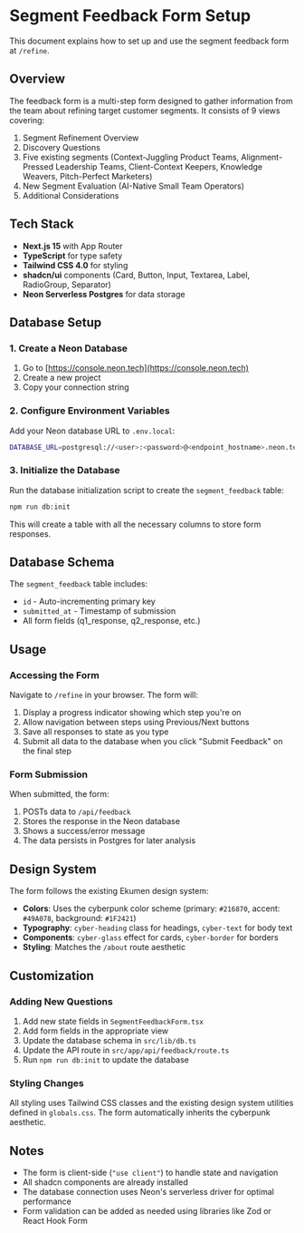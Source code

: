 # Segment Feedback Form Setup

This document explains how to set up and use the segment feedback form at `/refine`.

## Overview

The feedback form is a multi-step form designed to gather information from the team about refining target customer segments. It consists of 9 views covering:

1. Segment Refinement Overview
2. Discovery Questions
3. Five existing segments (Context-Juggling Product Teams, Alignment-Pressed Leadership Teams, Client-Context Keepers, Knowledge Weavers, Pitch-Perfect Marketers)
4. New Segment Evaluation (AI-Native Small Team Operators)
5. Additional Considerations

## Tech Stack

- **Next.js 15** with App Router
- **TypeScript** for type safety
- **Tailwind CSS 4.0** for styling
- **shadcn/ui** components (Card, Button, Input, Textarea, Label, RadioGroup, Separator)
- **Neon Serverless Postgres** for data storage

## Database Setup

### 1. Create a Neon Database

1. Go to [https://console.neon.tech](https://console.neon.tech)
2. Create a new project
3. Copy your connection string

### 2. Configure Environment Variables

Add your Neon database URL to `.env.local`:

```bash
DATABASE_URL=postgresql://<user>:<password>@<endpoint_hostname>.neon.tech:<port>/<dbname>?sslmode=require
```

### 3. Initialize the Database

Run the database initialization script to create the `segment_feedback` table:

```bash
npm run db:init
```

This will create a table with all the necessary columns to store form responses.

## Database Schema

The `segment_feedback` table includes:

- `id` - Auto-incrementing primary key
- `submitted_at` - Timestamp of submission
- All form fields (q1_response, q2_response, etc.)

## Usage

### Accessing the Form

Navigate to `/refine` in your browser. The form will:

1. Display a progress indicator showing which step you're on
2. Allow navigation between steps using Previous/Next buttons
3. Save all responses to state as you type
4. Submit all data to the database when you click "Submit Feedback" on the final step

### Form Submission

When submitted, the form:

1. POSTs data to `/api/feedback`
2. Stores the response in the Neon database
3. Shows a success/error message
4. The data persists in Postgres for later analysis

## Design System

The form follows the existing Ekumen design system:

- **Colors**: Uses the cyberpunk color scheme (primary: `#216870`, accent: `#49A078`, background: `#1F2421`)
- **Typography**: `cyber-heading` class for headings, `cyber-text` for body text
- **Components**: `cyber-glass` effect for cards, `cyber-border` for borders
- **Styling**: Matches the `/about` route aesthetic

## Customization

### Adding New Questions

1. Add new state fields in `SegmentFeedbackForm.tsx`
2. Add form fields in the appropriate view
3. Update the database schema in `src/lib/db.ts`
4. Update the API route in `src/app/api/feedback/route.ts`
5. Run `npm run db:init` to update the database

### Styling Changes

All styling uses Tailwind CSS classes and the existing design system utilities defined in `globals.css`. The form automatically inherits the cyberpunk aesthetic.

## Notes

- The form is client-side (`"use client"`) to handle state and navigation
- All shadcn components are already installed
- The database connection uses Neon's serverless driver for optimal performance
- Form validation can be added as needed using libraries like Zod or React Hook Form
